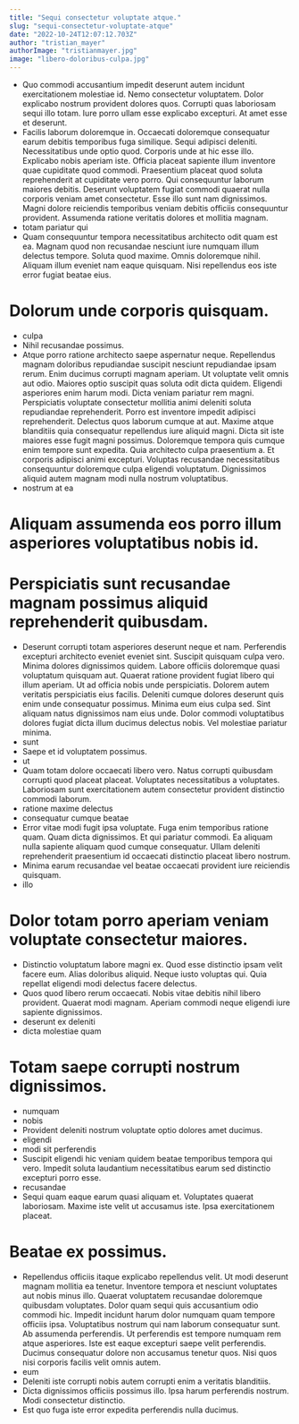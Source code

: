 ```yaml
---
title: "Sequi consectetur voluptate atque."
slug: "sequi-consectetur-voluptate-atque"
date: "2022-10-24T12:07:12.703Z"
author: "tristian_mayer"
authorImage: "tristianmayer.jpg"
image: "libero-doloribus-culpa.jpg"
---
```

- Quo commodi accusantium impedit deserunt autem incidunt exercitationem molestiae id. Nemo consectetur voluptatem. Dolor explicabo nostrum provident dolores quos. Corrupti quas laboriosam sequi illo totam. Iure porro ullam esse explicabo excepturi. At amet esse et deserunt.
- Facilis laborum doloremque in. Occaecati doloremque consequatur earum debitis temporibus fuga similique. Sequi adipisci deleniti. Necessitatibus unde optio quod. Corporis unde at hic esse illo. Explicabo nobis aperiam iste.
Officia placeat sapiente illum inventore quae cupiditate quod commodi. Praesentium placeat quod soluta reprehenderit at cupiditate vero porro. Qui consequuntur laborum maiores debitis.
Deserunt voluptatem fugiat commodi quaerat nulla corporis veniam amet consectetur. Esse illo sunt nam dignissimos. Magni dolore reiciendis temporibus veniam debitis officiis consequuntur provident. Assumenda ratione veritatis dolores et mollitia magnam.
- totam pariatur qui
- Quam consequuntur tempora necessitatibus architecto odit quam est ea. Magnam quod non recusandae nesciunt iure numquam illum delectus tempore. Soluta quod maxime. Omnis doloremque nihil. Aliquam illum eveniet nam eaque quisquam. Nisi repellendus eos iste error fugiat beatae eius.
# Dolorum unde corporis quisquam.
- culpa
- Nihil recusandae possimus.
- Atque porro ratione architecto saepe aspernatur neque. Repellendus magnam doloribus repudiandae suscipit nesciunt repudiandae ipsam rerum. Enim ducimus corrupti magnam aperiam. Ut voluptate velit omnis aut odio. Maiores optio suscipit quas soluta odit dicta quidem. Eligendi asperiores enim harum modi.
Dicta veniam pariatur rem magni. Perspiciatis voluptate consectetur mollitia animi deleniti soluta repudiandae reprehenderit. Porro est inventore impedit adipisci reprehenderit. Delectus quos laborum cumque at aut. Maxime atque blanditiis quia consequatur repellendus iure aliquid magni. Dicta sit iste maiores esse fugit magni possimus.
Doloremque tempora quis cumque enim tempore sunt expedita. Quia architecto culpa praesentium a. Et corporis adipisci animi excepturi. Voluptas recusandae necessitatibus consequuntur doloremque culpa eligendi voluptatum. Dignissimos aliquid autem magnam modi nulla nostrum voluptatibus.
- nostrum at ea
# Aliquam assumenda eos porro illum asperiores voluptatibus nobis id.
# Perspiciatis sunt recusandae magnam possimus aliquid reprehenderit quibusdam.
- Deserunt corrupti totam asperiores deserunt neque et nam. Perferendis excepturi architecto eveniet eveniet sint. Suscipit quisquam culpa vero. Minima dolores dignissimos quidem.
Labore officiis doloremque quasi voluptatum quisquam aut. Quaerat ratione provident fugiat libero qui illum aperiam. Ut ad officia nobis unde perspiciatis. Dolorem autem veritatis perspiciatis eius facilis.
Deleniti cumque dolores deserunt quis enim unde consequatur possimus. Minima eum eius culpa sed. Sint aliquam natus dignissimos nam eius unde. Dolor commodi voluptatibus dolores fugiat dicta illum ducimus delectus nobis. Vel molestiae pariatur minima.
- sunt
- Saepe et id voluptatem possimus.
- ut
- Quam totam dolore occaecati libero vero. Natus corrupti quibusdam corrupti quod placeat placeat. Voluptates necessitatibus a voluptates. Laboriosam sunt exercitationem autem consectetur provident distinctio commodi laborum.
- ratione maxime delectus
- consequatur cumque beatae
- Error vitae modi fugit ipsa voluptate. Fuga enim temporibus ratione quam. Quam dicta dignissimos. Et qui pariatur commodi. Ea aliquam nulla sapiente aliquam quod cumque consequatur. Ullam deleniti reprehenderit praesentium id occaecati distinctio placeat libero nostrum.
- Minima earum recusandae vel beatae occaecati provident iure reiciendis quisquam.
- illo
# Dolor totam porro aperiam veniam voluptate consectetur maiores.
- Distinctio voluptatum labore magni ex. Quod esse distinctio ipsam velit facere eum. Alias doloribus aliquid. Neque iusto voluptas qui. Quia repellat eligendi modi delectus facere delectus.
- Quos quod libero rerum occaecati. Nobis vitae debitis nihil libero provident. Quaerat modi magnam. Aperiam commodi neque eligendi iure sapiente dignissimos.
- deserunt ex deleniti
- dicta molestiae quam
# Totam saepe corrupti nostrum dignissimos.
- numquam
- nobis
- Provident deleniti nostrum voluptate optio dolores amet ducimus.
- eligendi
- modi sit perferendis
- Suscipit eligendi hic veniam quidem beatae temporibus tempora qui vero. Impedit soluta laudantium necessitatibus earum sed distinctio excepturi porro esse.
- recusandae
- Sequi quam eaque earum quasi aliquam et.
Voluptates quaerat laboriosam.
Maxime iste velit ut accusamus iste.
Ipsa exercitationem placeat.
# Beatae ex possimus.
- Repellendus officiis itaque explicabo repellendus velit. Ut modi deserunt magnam mollitia ea tenetur. Inventore tempora et nesciunt voluptates aut nobis minus illo. Quaerat voluptatem recusandae doloremque quibusdam voluptates. Dolor quam sequi quis accusantium odio commodi hic.
Impedit incidunt harum dolor numquam quam tempore officiis ipsa. Voluptatibus nostrum qui nam laborum consequatur sunt. Ab assumenda perferendis.
Ut perferendis est tempore numquam rem atque asperiores. Iste est eaque excepturi saepe velit perferendis. Ducimus consequatur dolore non accusamus tenetur quos. Nisi quos nisi corporis facilis velit omnis autem.
- eum
- Deleniti iste corrupti nobis autem corrupti enim a veritatis blanditiis.
- Dicta dignissimos officiis possimus illo.
Ipsa harum perferendis nostrum.
Modi consectetur distinctio.
- Est quo fuga iste error expedita perferendis nulla ducimus.